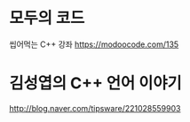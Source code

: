 # 모두의 코드
씹어먹는 C++ 강좌 https://modoocode.com/135

# 김성엽의 C++ 언어 이야기
http://blog.naver.com/tipsware/221028559903